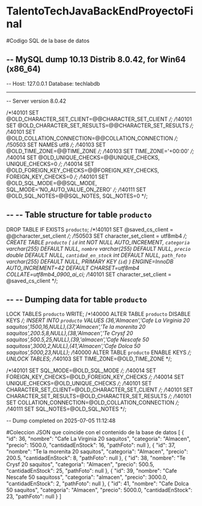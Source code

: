 # TalentoTechJavaBackEndProyectoFinal


#Codigo SQL de la base de datos

-- MySQL dump 10.13  Distrib 8.0.42, for Win64 (x86_64)
--
-- Host: 127.0.0.1    Database: techlabdb
-- ------------------------------------------------------
-- Server version	8.0.42

/*!40101 SET @OLD_CHARACTER_SET_CLIENT=@@CHARACTER_SET_CLIENT */;
/*!40101 SET @OLD_CHARACTER_SET_RESULTS=@@CHARACTER_SET_RESULTS */;
/*!40101 SET @OLD_COLLATION_CONNECTION=@@COLLATION_CONNECTION */;
/*!50503 SET NAMES utf8 */;
/*!40103 SET @OLD_TIME_ZONE=@@TIME_ZONE */;
/*!40103 SET TIME_ZONE='+00:00' */;
/*!40014 SET @OLD_UNIQUE_CHECKS=@@UNIQUE_CHECKS, UNIQUE_CHECKS=0 */;
/*!40014 SET @OLD_FOREIGN_KEY_CHECKS=@@FOREIGN_KEY_CHECKS, FOREIGN_KEY_CHECKS=0 */;
/*!40101 SET @OLD_SQL_MODE=@@SQL_MODE, SQL_MODE='NO_AUTO_VALUE_ON_ZERO' */;
/*!40111 SET @OLD_SQL_NOTES=@@SQL_NOTES, SQL_NOTES=0 */;

--
-- Table structure for table `producto`
--

DROP TABLE IF EXISTS `producto`;
/*!40101 SET @saved_cs_client     = @@character_set_client */;
/*!50503 SET character_set_client = utf8mb4 */;
CREATE TABLE `producto` (
  `id` int NOT NULL AUTO_INCREMENT,
  `categoria` varchar(255) DEFAULT NULL,
  `nombre` varchar(255) DEFAULT NULL,
  `precio` double DEFAULT NULL,
  `cantidad_en_stock` int DEFAULT NULL,
  `path_foto` varchar(255) DEFAULT NULL,
  PRIMARY KEY (`id`)
) ENGINE=InnoDB AUTO_INCREMENT=42 DEFAULT CHARSET=utf8mb4 COLLATE=utf8mb4_0900_ai_ci;
/*!40101 SET character_set_client = @saved_cs_client */;

--
-- Dumping data for table `producto`
--

LOCK TABLES `producto` WRITE;
/*!40000 ALTER TABLE `producto` DISABLE KEYS */;
INSERT INTO `producto` VALUES (36,'Almacen','Cafe La Virginia 20 saquitos',1500,16,NULL),(37,'Almacen','Te la morenita 20 saquitos',200.5,8,NULL),(38,'Almacen','Te Crysf 20 saquitos',500.5,25,NULL),(39,'almacen','Cafe Nescafe 50 saquitoss',3000,2,NULL),(41,'Almacen','Cafe Dolca 50 saquitos',5000,23,NULL);
/*!40000 ALTER TABLE `producto` ENABLE KEYS */;
UNLOCK TABLES;
/*!40103 SET TIME_ZONE=@OLD_TIME_ZONE */;

/*!40101 SET SQL_MODE=@OLD_SQL_MODE */;
/*!40014 SET FOREIGN_KEY_CHECKS=@OLD_FOREIGN_KEY_CHECKS */;
/*!40014 SET UNIQUE_CHECKS=@OLD_UNIQUE_CHECKS */;
/*!40101 SET CHARACTER_SET_CLIENT=@OLD_CHARACTER_SET_CLIENT */;
/*!40101 SET CHARACTER_SET_RESULTS=@OLD_CHARACTER_SET_RESULTS */;
/*!40101 SET COLLATION_CONNECTION=@OLD_COLLATION_CONNECTION */;
/*!40111 SET SQL_NOTES=@OLD_SQL_NOTES */;

-- Dump completed on 2025-07-05 11:12:48




#Coleccion JSON que coincide con el contenido de la base de datos
[
    {
        "id": 36,
        "nombre": "Cafe La Virginia 20 saquitos",
        "categoria": "Almacen",
        "precio": 1500.0,
        "cantidadEnStock": 16,
        "pathFoto": null
    },
    {
        "id": 37,
        "nombre": "Te la morenita 20 saquitos",
        "categoria": "Almacen",
        "precio": 200.5,
        "cantidadEnStock": 8,
        "pathFoto": null
    },
    {
        "id": 38,
        "nombre": "Te Crysf 20 saquitos",
        "categoria": "Almacen",
        "precio": 500.5,
        "cantidadEnStock": 25,
        "pathFoto": null
    },
    {
        "id": 39,
        "nombre": "Cafe Nescafe 50 saquitoss",
        "categoria": "almacen",
        "precio": 3000.0,
        "cantidadEnStock": 2,
        "pathFoto": null
    },
    {
        "id": 41,
        "nombre": "Cafe Dolca 50 saquitos",
        "categoria": "Almacen",
        "precio": 5000.0,
        "cantidadEnStock": 23,
        "pathFoto": null
    }
]